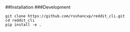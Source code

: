 ##Installation
###Development
```
git clone https://github.com/roshancvp/reddit_cli.git
cd reddit_cli
pip install -e .
```

